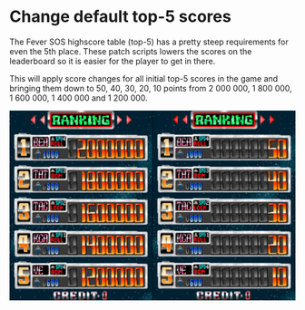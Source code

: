 # Change default top-5 scores
The Fever SOS highscore table (top-5) has a pretty steep requirements for even the 5th place. These patch scripts lowers the scores on the leaderboard so it is easier for the player to get in there.

This will apply score changes for all initial top-5 scores in the game and bringing them down to 50, 40, 30, 20, 10 points from 2 000 000, 1 800 000, 1 600 000, 1 400 000 and 1 200 000.

![Alt text](preview.jpg?raw=true "Preview picture")